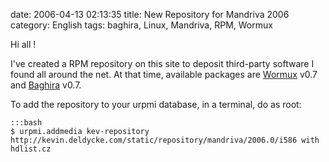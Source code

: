 date: 2006-04-13 02:13:35
title: New Repository for Mandriva 2006
category: English
tags: baghira, Linux, Mandriva, RPM, Wormux

Hi all !

I've created a RPM repository on this site to deposit third-party software I found all around the net. At that time, available packages are [Wormux](http://www.wormux.org) v0.7 and [Baghira](http://baghira.sourceforge.net) v0.7.

To add the repository to your urpmi database, in a terminal, do as root:

    :::bash
    $ urpmi.addmedia kev-repository http://kevin.deldycke.com/static/repository/mandriva/2006.0/i586 with hdlist.cz

